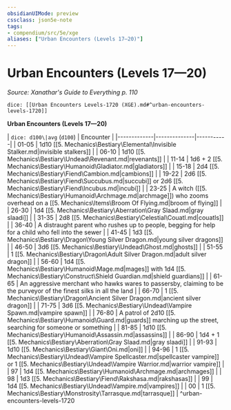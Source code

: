 ```yaml
---
obsidianUIMode: preview
cssclass: json5e-note
tags:
- compendium/src/5e/xge
aliases: ["Urban Encounters (Levels 17—20)"]
---
```

# Urban Encounters (Levels 17—20)
*Source: Xanathar's Guide to Everything p. 110* 

`dice: [[Urban Encounters Levels-1720 (XGE).md#^urban-encounters-levels-1720]]`

**Urban Encounters (Levels 17—20)**

| `dice: d100\|avg` (`d100`) | Encounter |
|-------------|--------------|-----------|
| 01-05 | 1d10 [[5. Mechanics\Bestiary\Elemental\Invisible Stalker.md|invisible stalkers]] |
| 06-10 | 1d10 [[5. Mechanics\Bestiary\Undead\Revenant.md|revenants]] |
| 11-14 | 1d6 + 2 [[5. Mechanics\Bestiary\Humanoid\Gladiator.md|gladiators]] |
| 15-18 | 2d4 [[5. Mechanics\Bestiary\Fiend\Cambion.md|cambions]] |
| 19-22 | 2d6 [[5. Mechanics\Bestiary\Fiend\Succubus.md|succubi]] or 2d6 [[5. Mechanics\Bestiary\Fiend\Incubus.md|incubi]] |
| 23-25 | A witch ([[5. Mechanics\Bestiary\Humanoid\Archmage.md|archmage]]) who zooms overhead on a [[5. Mechanics\Items\Broom Of Flying.md|broom of flying]] |
| 26-30 | 1d4 [[5. Mechanics\Bestiary\Aberration\Gray Slaad.md|gray slaadi]] |
| 31-35 | 2d8 [[5. Mechanics\Bestiary\Celestial\Couatl.md|couatls]] |
| 36-40 | A distraught parent who rushes up to people, begging for help for a child who fell into the sewer |
| 41-45 | 1d3 [[5. Mechanics\Bestiary\Dragon\Young Silver Dragon.md|young silver dragons]] |
| 46-50 | 3d6 [[5. Mechanics\Bestiary\Undead\Ghost.md|ghosts]] |
| 51-55 | 1 [[5. Mechanics\Bestiary\Dragon\Adult Silver Dragon.md|adult silver dragon]] |
| 56-60 | 1d4 [[5. Mechanics\Bestiary\Humanoid\Mage.md|mages]] with 1d4 [[5. Mechanics\Bestiary\Construct\Shield Guardian.md|shield guardians]] |
| 61-65 | An aggressive merchant who hawks wares to passersby, claiming to be the purveyor of the finest silks in all the land |
| 66-70 | 1 [[5. Mechanics\Bestiary\Dragon\Ancient Silver Dragon.md|ancient silver dragon]] |
| 71-75 | 3d6 [[5. Mechanics\Bestiary\Undead\Vampire Spawn.md|vampire spawn]] |
| 76-80 | A patrol of 2d10 [[5. Mechanics\Bestiary\Humanoid\Guard.md|guards]] marching up the street, searching for someone or something |
| 81-85 | 1d10 [[5. Mechanics\Bestiary\Humanoid\Assassin.md|assassins]] |
| 86-90 | 1d4 + 1 [[5. Mechanics\Bestiary\Aberration\Gray Slaad.md|gray slaadi]] |
| 91-93 | 1d10 [[5. Mechanics\Bestiary\Giant\Oni.md|oni]] |
| 94-96 | 1 [[5. Mechanics\Bestiary\Undead\Vampire Spellcaster.md|spellcaster vampire]] or 1 [[5. Mechanics\Bestiary\Undead\Vampire Warrior.md|warrior vampire]] |
| 97 | 1d4 [[5. Mechanics\Bestiary\Humanoid\Archmage.md|archmages]] |
| 98 | 1d3 [[5. Mechanics\Bestiary\Fiend\Rakshasa.md|rakshasas]] |
| 99 | 1d4 [[5. Mechanics\Bestiary\Undead\Vampire.md|vampires]] |
| 00 | 1 [[5. Mechanics\Bestiary\Monstrosity\Tarrasque.md|tarrasque]] |
^urban-encounters-levels-1720